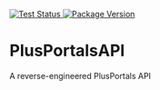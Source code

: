 </p>
<p align="left">
<a href="https://github.com/DhruvBisla/PlusPortalsAPI/actions">
    <img src="https://github.com/DhruvBisla/PlusportalsAPI/workflows/Tests/badge.svg" alt="Test Status">
</a>
<a href="https://pypi.org/project/plusportals/">
    <img src="https://badge.fury.io/py/plusportals.svg
" alt="Package Version">
</a>
</p>

# PlusPortalsAPI
A reverse-engineered PlusPortals API
